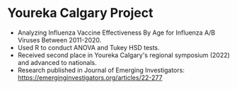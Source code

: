 # Youreka Calgary Project
- Analyzing Influenza Vaccine Effectiveness By Age for Influenza A/B Viruses Between 2011-2020. 
- Used R to conduct ANOVA and Tukey HSD tests.
- Received second place in Youreka Calgary's regional symposium (2022) and advanced to nationals.
- Research published in Journal of Emerging Investigators: https://emerginginvestigators.org/articles/22-277
